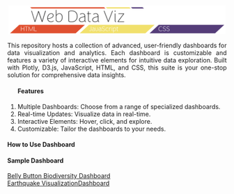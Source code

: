 <p align="center"><img src="./assets/header_main.png" width=500px></p>
<p align="justify">This repository hosts a collection of advanced, user-friendly dashboards for data visualization and analytics. Each dashboard is customizable and features a variety of interactive elements for intuitive data exploration. Built with Plotly, D3.js, JavaScript, HTML, and CSS, this suite is your one-stop solution for comprehensive data insights.</p>
<ol><h4>Features</h4>
<li>Multiple Dashboards: Choose from a range of specialized dashboards.</li>
<li>Real-time Updates: Visualize data in real-time.</li>
<li>Interactive Elements: Hover, click, and explore.</li>
<li>Customizable: Tailor the dashboards to your needs.</li>
</ol>
<h4>How to Use Dashboard</h4>
<h4>Sample Dashboard</h4>
<a href="https://theidari.github.io/web_data_vis/belly_button_biodiversity/belly_button_biodiversity">Belly Button Biodiversity Dashboard</a><br>
<a href="https://theidari.github.io/web_data_vis/earthquake_visualization/earthquake_visualization">Earthquake VisualizationDashboard</a>
